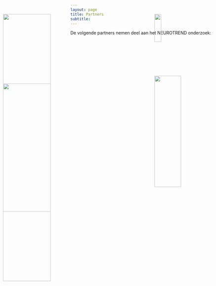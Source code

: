 ```yaml
---
layout: page
title: Partners
subtitle:
---
```


<div> 
<p>
De volgende partners nemen deel aan het NEUROTREND onderzoek:
<br>
<br>
<br>
<br>
<br>
<br>
<br>
<br>
<br>
<br>
<br>
<br>
</p>
</div>


<img src="{{ 'img/tuelogo.png' | relative_url }}"  style="position:absolute; left:10px; top:100px; width:40%" />
<img src="{{ 'img/philipslogo.png' | relative_url }}"  style="position:absolute; left:500px; top:100px; width:15%" />
<img src="{{ 'img/kempenhaeghelogo.png' | relative_url }}"   style="position:absolute; left:10px; top:325px; width:40%" />
<img src="{{ 'img/eindhovenenginelogo.png' | relative_url }}"  style="position:absolute; left:500px; top:300px; width:30%" />
